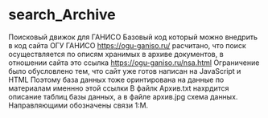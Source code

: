 # search_Archive
Поисковый движок для ГАНИСО
Базовый код который можно внедрить в код сайта ОГУ ГАНИСО https://ogu-ganiso.ru/
расчитано, что поиск осуществляется по описям хранимых в архиве документов, в отношении сайта это ссылка https://ogu-ganiso.ru/nsa.html
Ограничение было обусловлено тем, что сайт уже готов написан на JavaScript и HTML
Поэтому база данных тоже оринтирована на данные по материалам именнно этой ссылки 
В файлк Архив.txt нахрдится описание таблиц базы данных, а в файле архив.jpg схема данных. Направляющими обозначены связи 1:М.
